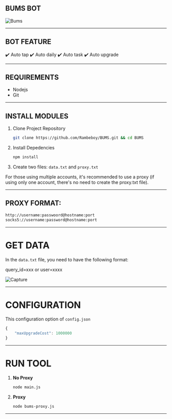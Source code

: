 ## BUMS BOT

![Bums](https://github.com/user-attachments/assets/d3515d2c-8c79-4030-9670-dc694d9855fe)

---

## BOT FEATURE

✔️ Auto tap
✔️ Auto daily
✔️ Auto task
✔️ Auto upgrade

---

## REQUIREMENTS

- Nodejs
- Git


---

## INSTALL MODULES

1. Clone Project Repository
   ```bash
   git clone https://github.com/Rambeboy/BUMS.git && cd BUMS
   ```

2. Install Depedencies
   ```bash
   npm install
   ```
3. Create two files: `data.txt` and `proxy.txt`

For those using multiple accounts, it's recommended to use a proxy (if using only one account, there's no need to create the proxy.txt file).

---

## PROXY FORMAT:

```bash
http://username:passwoord@hostname:port
socks5://username:password@hostname:port
```

---

# GET DATA

In the `data.txt` file, you need to have the following format:

query_id=xxx or user=xxxx

![Capture](https://github.com/user-attachments/assets/6db0b3ed-86fe-4cf7-b9c3-9dde4c0f2efb)

---

# CONFIGURATION

This configuration option of `config.json`

```js
{
    "maxUpgradeCost": 1000000
}
```

---

# RUN TOOL
1. **No Proxy**
   ```bash
   node main.js
   ```
2. **Proxy**
   ```bash
   node bums-proxy.js
   ```

---
   
